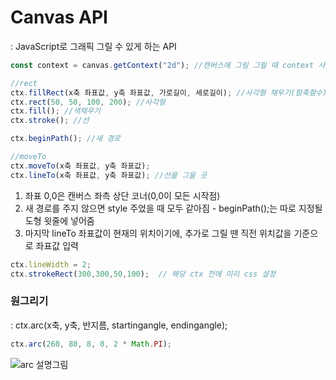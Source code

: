 # Canvas API
 : JavaScript로 그래픽 그릴 수 있게 하는 API <br>
 
``````JavaScript
const context = canvas.getContext("2d"); //캔버스에 그림 그릴 때 context 사용
``````

``````JavaScript
//rect
ctx.fillRect(x축 좌표값, y축 좌표값, 가로길이, 세로길이); //사각형 채우기(함축함수)
ctx.rect(50, 50, 100, 200); //사각형
ctx.fill(); //색채우기
ctx.stroke(); //선 

ctx.beginPath(); //새 경로 

//moveTo
ctx.moveTo(x축 좌표값, y축 좌표값);
ctx.lineTo(x축 좌표값, y축 좌표값); //선을 그을 곳
``````

 1) 좌표 0,0은 캔버스 좌측 상단 코너(0,0이 모든 시작점)
 2) 새 경로를 주지 않으면 style 주었을 때 모두 같아짐 - beginPath();는 따로 지정될 도형 윗줄에 넣어줌
 3) 마지막 lineTo 좌표값이 현재의 위치이기에, 추가로 그릴 땐 직전 위치값을 기준으로 좌표값 입력

``````JavaScript
ctx.lineWidth = 2;
ctx.strokeRect(300,300,50,100);  // 해당 ctx 전에 미리 css 설정
``````

### 원그리기
 : ctx.arc(x축, y축, 반지름, startingangle, endingangle); <br>
 
 `````JavaScript
 ctx.arc(260, 80, 8, 0, 2 * Math.PI);
 `````
 
 ![arc 설명그림](https://webisfree.com/static/uploads/2018/2066_arc_angle.jpg)

